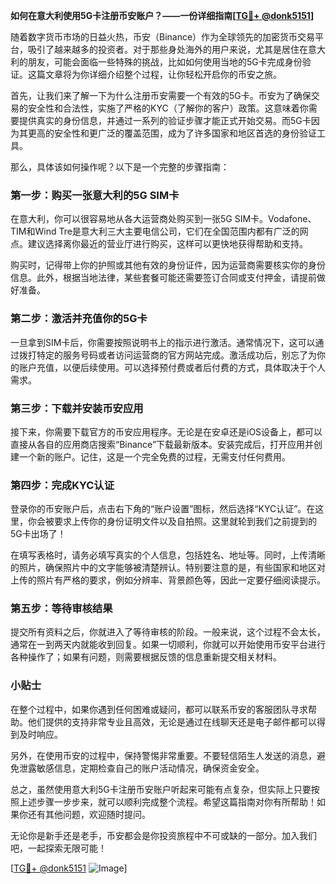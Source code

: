 **如何在意大利使用5G卡注册币安账户？——一份详细指南[[TG💪+ @donk5151](https://t.me/s/donk5151)]**

随着数字货币市场的日益火热，币安（Binance）作为全球领先的加密货币交易平台，吸引了越来越多的投资者。对于那些身处海外的用户来说，尤其是居住在意大利的朋友，可能会面临一些特殊的挑战，比如如何使用当地的5G卡完成身份验证。这篇文章将为你详细介绍整个过程，让你轻松开启你的币安之旅。

首先，让我们来了解一下为什么注册币安需要一个有效的5G卡。币安为了确保交易的安全性和合法性，实施了严格的KYC（了解你的客户）政策。这意味着你需要提供真实的身份信息，并通过一系列的验证步骤才能正式开始交易。而5G卡因为其更高的安全性和更广泛的覆盖范围，成为了许多国家和地区首选的身份验证工具。

那么，具体该如何操作呢？以下是一个完整的步骤指南：

### 第一步：购买一张意大利的5G SIM卡

在意大利，你可以很容易地从各大运营商处购买到一张5G SIM卡。Vodafone、TIM和Wind Tre是意大利三大主要电信公司，它们在全国范围内都有广泛的网点。建议选择离你最近的营业厅进行购买，这样可以更快地获得帮助和支持。

购买时，记得带上你的护照或其他有效的身份证件，因为运营商需要核实你的身份信息。此外，根据当地法律，某些套餐可能还需要签订合同或支付押金，请提前做好准备。

### 第二步：激活并充值你的5G卡

一旦拿到SIM卡后，你需要按照说明书上的指示进行激活。通常情况下，这可以通过拨打特定的服务号码或者访问运营商的官方网站完成。激活成功后，别忘了为你的账户充值，以便后续使用。可以选择预付费或者后付费的方式，具体取决于个人需求。

### 第三步：下载并安装币安应用

接下来，你需要下载官方的币安应用程序。无论是在安卓还是iOS设备上，都可以直接从各自的应用商店搜索“Binance”下载最新版本。安装完成后，打开应用并创建一个新的账户。记住，这是一个完全免费的过程，无需支付任何费用。

### 第四步：完成KYC认证

登录你的币安账户后，点击右下角的“账户设置”图标，然后选择“KYC认证”。在这里，你会被要求上传你的身份证明文件以及自拍照。这里就轮到我们之前提到的5G卡出场了！

在填写表格时，请务必填写真实的个人信息，包括姓名、地址等。同时，上传清晰的照片，确保照片中的文字能够被清楚辨认。特别要注意的是，有些国家和地区对上传的照片有严格的要求，例如分辨率、背景颜色等，因此一定要仔细阅读提示。

### 第五步：等待审核结果

提交所有资料之后，你就进入了等待审核的阶段。一般来说，这个过程不会太长，通常在一到两天内就能收到回复。如果一切顺利，你就可以开始使用币安平台进行各种操作了；如果有问题，则需要根据反馈的信息重新提交相关材料。

### 小贴士

在整个过程中，如果你遇到任何困难或疑问，都可以联系币安的客服团队寻求帮助。他们提供的支持非常专业且高效，无论是通过在线聊天还是电子邮件都可以得到及时响应。

另外，在使用币安的过程中，保持警惕非常重要。不要轻信陌生人发送的消息，避免泄露敏感信息，定期检查自己的账户活动情况，确保资金安全。

总之，虽然使用意大利5G卡注册币安账户听起来可能有点复杂，但实际上只要按照上述步骤一步步来，就可以顺利完成整个流程。希望这篇指南对你有所帮助！如果你还有其他问题，欢迎随时提问。

无论你是新手还是老手，币安都会是你投资旅程中不可或缺的一部分。加入我们吧，一起探索无限可能！

[[TG💪+ @donk5151](https://t.me/s/donk5151) ![Image](https://i.postimg.cc/rwNCRYN7/Snipaste-2025-04-30-17-27-05.png)]